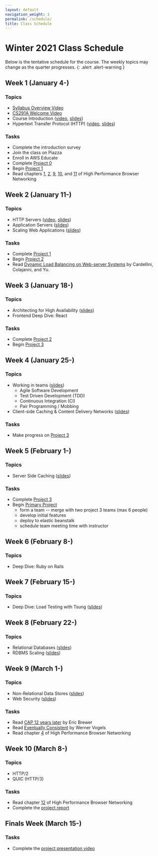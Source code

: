 ```yaml
---
layout: default
navigation_weight: 1
permalink: /schedule/
title: Class Schedule
---
```


# Winter 2021 Class Schedule

Below is the tentative schedule for the course. The weekly topics may change as
the quarter progresses.
{: .alert .alert-warning }

<div class="week">

## Week 1 (January 4-)

### Topics

- [Syllabus Overview Video](https://drive.google.com/file/d/1wZsdxVyTPWF2huZG1aizb2jrbf5KekgN/view)
- [CS291A Welcome Video](https://drive.google.com/file/d/1ehJVHaf1yTtPvLYFJCXCLp2HvrZwwoo4/view)
- Course Introduction
  ([video](https://drive.google.com/file/d/1lgO3ikzQ_DUihd8qHb08iljUegC28sBz/view),
  [slides](/slides/2021w/01_course_introduction/))
- Hypertext Transfer Protocol (HTTP)
  ([video](https://drive.google.com/file/d/1gM3hEc9gyBpY0A9aPupNoSUGMJ_aunoe/view),
  [slides](/slides/2021w/02_http))

### Tasks

- Complete the introduction survey
- Join the class on Piazza
- Enroll in AWS Educate
- Complete [Project 0](/project0/)
- Begin [Project 1](/project1/)
- Read chapters [1](https://hpbn.co/primer-on-latency-and-bandwidth/),
  [2](https://hpbn.co/building-blocks-of-tcp/),
  [9](https://hpbn.co/brief-history-of-http/),
  [10](https://hpbn.co/primer-on-web-performance/), and
  [11](https://hpbn.co/http1x/) of High Performance Browser Networking

</div>
<div class="week">

## Week 2 (January 11-)

### Topics

- HTTP Servers
  ([video](https://drive.google.com/file/d/1m_NgJ9dhhAWUpgsylp1ciezgxKVCc5mC/view),
  [slides](/slides/2021w/03_http_servers/))
- Application Servers ([slides](/slides/2021w/04_application_servers/))
- Scaling Web Applications ([slides](/slides/2021w/05_scaling_web_applications/))

### Tasks

- Complete [Project 1](/project1/)
- Begin [Project 2](/project2/)
- Read [Dynamic Load Balancing on Web-server
  Systems](http://www.ics.uci.edu/~cs230/reading/DLB.pdf) by Cardellini,
  Colajanni, and Yu.

</div>
<div class="week">

## Week 3 (January 18-)

### Topics

- Architecting for High Availability ([slides](/slides/2021w/06_high_availability))
- Frontend Deep Dive: React

### Tasks

- Complete [Project 2](/project2/)
- Begin [Project 3](/project3/)

</div>
<div class="week">

## Week 4 (January 25-)

### Topics

- Working in teams ([slides](/slides/2021w/07_agile_tdd_pairing))
  - Agile Software Development
  - Test Driven Development (TDD)
  - Continuous Integration (CI)
  - Pair Programming / Mobbing
- Client-side Caching & Content Delivery Networks ([slides](/slides/2021w/08_client_caching_cdn))

### Tasks

- Make progress on [Project 3](/project3/)

</div>
<div class="week">

## Week 5 (February 1-)

### Topics

- Server Side Caching ([slides](/slides/2021w/09_server_caching))

### Tasks

- Complete [Project 3](/project3/)
- Begin [Primary Project](/project/)
  - form a team -- merge with two project 3 teams (max 6 people)
  - develop initial features
  - deploy to elastic beanstalk
  - schedule team meeting time with instructor

</div>
<div class="week">

## Week 6 (February 8-)

### Topics

- Deep Dive: Ruby on Rails

</div>
<div class="week">

## Week 7 (February 15-)

### Topics

- Deep Dive: Load Testing with Tsung ([slides](/slides/2021w/10_tsung))

</div>
<div class="week">

## Week 8 (February 22-)

### Topics

- Relational Databases ([slides](/slides/2021w/11_relational_databases))
- RDBMS Scaling ([slides](/slides/2021w/12_rdbms_scaling))

</div>
<div class="week">

## Week 9 (March 1-)

### Topics

- Non-Relational Data Stores ([slides](/slides/2021w/13_nosql))
- Web Security ([slides](/slides/2021w/14_web_security))

### Tasks

- Read [CAP 12 years
  later](http://www.realtechsupport.org/UB/NP/Numeracy_CAP%2B12Years_2012.pdf)
  by Eric Brewer
- Read [Eventually
  Consistent](http://www.scalableinternetservices.com/slides/vogels.pdf) by
  Werner Vogels
- Read chapter [4](https://hpbn.co/transport-layer-security-tls/) of High
  Performance Browser Networking

</div>
<div class="week">

## Week 10 (March 8-)

### Topics

- HTTP/2
- QUIC (HTTP/3)

### Tasks

- Read chapter [12](https://hpbn.co/http2/) of High Performance Browser Networking
- Complete the [project report](/project/#report)

</div>
<div class="week">

## Finals Week (March 15-)

### Tasks

- Complete the [project presentation video](/project/#video)

</div>
